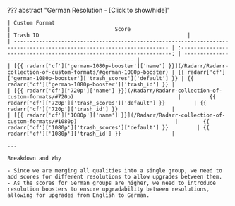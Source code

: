 <!-- markdownlint-disable MD041-->
??? abstract "German Resolution - [Click to show/hide]"

    | Custom Format                                                                                                           |                                 Score                                 | Trash ID                                               |
    | ----------------------------------------------------------------------------------------------------------------------- | :-------------------------------------------------------------------: | ------------------------------------------------------ |
    | [{{ radarr['cf']['german-1080p-booster']['name'] }}](/Radarr/Radarr-collection-of-custom-formats/#german-1080p-booster) | {{ radarr['cf']['german-1080p-booster']['trash_scores']['default'] }} | {{ radarr['cf']['german-1080p-booster']['trash_id'] }} |
    | [{{ radarr['cf']['720p']['name'] }}](/Radarr/Radarr-collection-of-custom-formats/#720p)                                 |         {{ radarr['cf']['720p']['trash_scores']['default'] }}         | {{ radarr['cf']['720p']['trash_id'] }}                 |
    | [{{ radarr['cf']['1080p']['name'] }}](/Radarr/Radarr-collection-of-custom-formats/#1080p)                               |        {{ radarr['cf']['1080p']['trash_scores']['default'] }}         | {{ radarr['cf']['1080p']['trash_id'] }}                |

    ---

    Breakdown and Why

    - Since we are merging all qualities into a single group, we need to add scores for different resolutions to allow upgrades between them.
    - As the scores for German groups are higher, we need to introduce resolution boosters to ensure upgradability between resolutions, allowing for upgrades from English to German.
<!-- markdownlint-enable MD041-->
